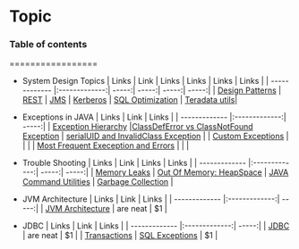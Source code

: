 # Topic
### Table of contents
=================
<!--ts-->
* System Design
  Topics
  | Links         | Link          | Links | Links | Links | Links |
  | ------------- |:-------------:| -----:| -----:| -----:| -----:|
  | [Design Patterns](https://github.com/anuplive/algorithms-in-java/blob/master/src/README/Design.md) | [REST](https://stackoverflow.com/questions/31089221/what-is-the-difference-between-put-post-and-patch)    | [JMS](https://www.softwaretestinghelp.com/jms-interview-questions/)   | [Kerberos](https://phoenixnap.com/blog/kerberos-authentication) | [SQL Optimization](https://www.mantralabsglobal.com/blog/sql-query-optimization-tips/) | [Teradata utils](https://docs.teradata.com/r/Teradata-Parallel-Transporter-User-Guide/August-2020/Introduction-to-Teradata-PT/High-Level-Description/Teradata-PT-and-the-Teradata-Utilities)|  
  
* Exceptions in JAVA 
  | Links         | Link          | Links |
  | ------------- |:-------------:| -----:|
  | [Exception Hierarchy](https://rollbar.com/blog/java-exceptions-hierarchy-explained/) |[ClassDefError vs ClassNotFound Exception](https://www.javamadesoeasy.com/2015/12/what-is-difference-between.html)  | [serialUID and InvalidClass Exception](https://www.baeldung.com/java-serial-version-uid) |
  | [Custom Exceptions](https://www.javaguides.net/2018/06/guide-to-create-custom-exceptions.html)  |       |    |
  | [Most Frequent Exeception and Errors](https://www.javamadesoeasy.com/2016/07/most-common-and-frequently-occurring.html) |       |     |
  

* Trouble Shooting
  | Links         | Link          | Links | Links |
  | ------------- |:-------------:| -----:| -----:|
  | [Memory Leaks](https://www.javamadesoeasy.com/2016/11/how-to-use-jhat-to-analyze-heat-dump.html) | [Out Of Memory: HeapSpace](https://www.javamadesoeasy.com/2017/02/exception-in-thread-javalangoutofmemory.html#2) |  [JAVA Command Utilities](https://www.educative.io/courses/java-interview-handbook/RM1KpADwZwY) | [Garbage Collection](https://www.javamadesoeasy.com/2015/09/how-garbage-collection-works-internally.html) | 


* JVM Architecture
  | Links         | Link          | Links |
  | ------------- |:-------------:| -----:|
  | [JVM Architecture](https://dzone.com/articles/jvm-architecture-explained) | are neat      |    $1 |



* JDBC
  | Links         | Link          | Links |
  | ------------- |:-------------:| -----:|
  | [JDBC](https://github.com/RameshMF/JDBC-Tutorial) | are neat      |    $1 |
  | [Transactions](https://www.javaguides.net/2018/10/jdbc-transactions-with-example.html) | [SQL Exceptions](https://www.javaguides.net/2018/10/jdbc-handling-sqlexceptions.html)      |    $1 |

<!--te-->


